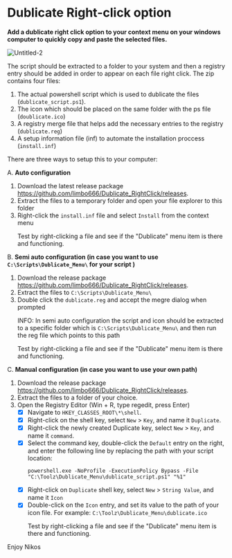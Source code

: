 # Dublicate Right-click option

**Add a dublicate right click option to your context menu on your windows computer to quickly copy and paste the selected files.**<p>
![Untitled-2](https://github.com/user-attachments/assets/b403ceba-aca7-4ff9-8334-ac0843b0f7fd)<p>
The script should be extracted to a folder to your system and then a registry entry should be added in order to appear on each file right click.
The zip contains four files:
1. The actual powershell script which is used to dublicate the files (`dublicate_script.ps1`).
2. The icon which should be placed on the same folder with the ps file (`doublicate.ico`)
3. A registry merge file that helps add the necessary entries to the registry (`dublicate.reg`)
4. A setup information file (inf) to automate the installation proccess (`install.inf`) <p>
<p><p>
There are three ways to setup this to your computer:<p>


A. **Auto configuration**
1. Download the latest release package https://github.com/limbo666/Dublicate_RightClick/releases.
2. Extract the files to a temporary folder and open your file explorer to this folder
3. Right-click the `install.inf` file and select `Install` from the context menu<p>
Test by right-clicking a file and see if the "Dublicate" menu item is there and functioning.<p>
	
B. **Semi auto configuration (in case you want to use `C:\Scripts\Dublicate_Menu\` for your script )**
1. Download the release package https://github.com/limbo666/Dublicate_RightClick/releases.
2. Extract the files to `C:\Scripts\Dublicate_Menu\`
3. Double click the `dublicate.reg` and accept the megre dialog when prompted<p>
INFO: In semi auto configuration the script and icon should be extracted to a specific folder which is `C:\Scripts\Dublicate_Menu\` and then run the reg file which points to this path <p>
Test by right-clicking a file and see if the "Dublicate" menu item is there and functioning.

C. **Manual configuration (in case you want to use your own path)**
1. Download the release package https://github.com/limbo666/Dublicate_RightClick/releases.
2. Extract the files to a folder of your choice.
3. Open the Registry Editor (Win + R, type regedit, press Enter)
	- [x] Navigate to `HKEY_CLASSES_ROOT\*\shell`.
	- [x] Right-click on the shell key, select `New` > `Key`, and name it `Duplicate`.
	- [x] Right-click the newly created Duplicate key, select `New` > `Key`, and name it `command`.
	- [x] Select the command key, double-click the `Default` entry on the right, and enter the following line by replacing the path with your script location:<p> `powershell.exe -NoProfile -ExecutionPolicy Bypass -File "C:\Toolz\Dublicate_Menu\dublicate_script.ps1" "%1"`
	- [x] Right-click on `Duplicate` shell key, select `New` > `String Value`, and name it `Icon`
	- [x] Double-click on the `Icon` entry, and set its value to the path of your icon file. For example: `C:\Toolz\Dublicate_Menu\dublicate.ico` <p>
 	Test by right-clicking a file and see if the "Dublicate" menu item is there and functioning.
 <p>


<p>
Enjoy
Nikos


